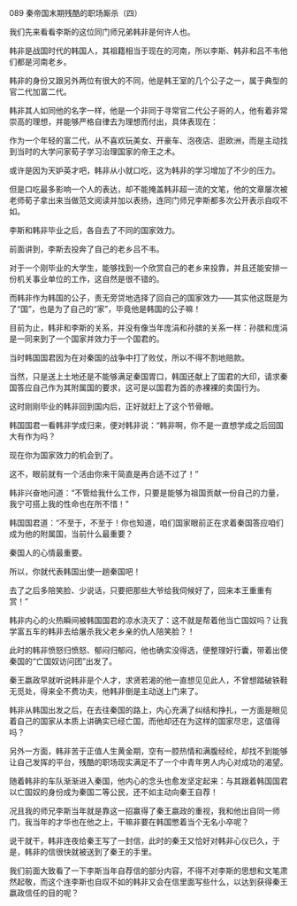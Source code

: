 089 秦帝国末期残酷的职场厮杀（四）






我们先来看看李斯的这位同门师兄弟韩非是何许人也。

韩非是战国时代的韩国人，其祖籍相当于现在的河南，所以李斯、韩非和吕不韦他们都是河南老乡。

韩非的身份又跟另外两位有很大的不同，他是韩王室的几个公子之一，属于典型的官二代加富二代。



韩非其人如同他的名字一样，他是一个非同于寻常官二代公子哥的人，他有着非常崇高的理想，并能够严格自律去为理想而付出，具体表现在：

作为一个年轻的富二代，从不喜欢玩美女、开豪车、泡夜店、逛欧洲，而是主动找到当时的大学问家荀子学习治理国家的帝王之术。

或许是因为天妒英才吧，韩非从小就口吃，这为韩非的学习增加了不少的压力。

但是口吃最多影响一个人的表达，却不能掩盖韩非超一流的文笔，他的文章屡次被老师荀子拿出来当做范文阅读并加以表扬，连同门师兄李斯都多次公开表示自叹不如。

李斯和韩非毕业之后，各自去了不同的国家效力。

前面讲到，李斯去投奔了自己的老乡吕不韦。



对于一个刚毕业的大学生，能够找到一个欣赏自己的老乡来投靠，并且还能安排一份机关事业单位的工作，这自然是很不错的。

而韩非作为韩国的公子，责无旁贷地选择了回自己的国家效力——其实他这既是为了“国”，也是为了自己的“家”，毕竟他是韩国的公子嘛！

目前为止，韩非和李斯的关系，并没有像当年庞涓和孙膑的关系一样：孙膑和庞涓是一同来到了一个国家并效力于一个国君的。



当时韩国国君因为在对秦国的战争中打了败仗，所以不得不割地赔款。

当然，只是送上土地还是不能够满足秦国胃口，韩国还献上了国君的大印，请求秦国答应自己作为其附属国的要求，这可是以国君为首的赤裸裸的卖国行为。

这时刚刚毕业的韩非回到国内后，正好就赶上了这个节骨眼。

韩国国君一看韩非学成归来，便对韩非说：“韩非啊，你不是一直想学成之后回国大有作为吗？

现在你为国家效力的机会到了。

这不，眼前就有一个活由你来干简直是再合适不过了！”



 韩非兴奋地问道：“不管给我什么工作，只要是能够为祖国贡献一份自己的力量，我宁可搭上我的性命也在所不惜！”

韩国国君道：“不至于，不至于！你也知道，咱们国家眼前正在求着秦国答应咱们成为他的附属国，当前什么最重要？

秦国人的心情最重要。

所以，你就代表韩国出使一趟秦国吧！

去了之后多陪笑脸、少说话，只要把那些大爷给我伺候好了，回来本王重重有赏！”



韩非内心的火热瞬间被韩国国君的凉水浇灭了：这不就是帮着他当亡国奴吗？让我学富五车的韩非去给屠杀我父老乡亲的仇人陪笑脸？！

此时的韩非愤怒归愤怒、郁闷归郁闷，他也确实没得选，便整理好行囊，带着出使秦国的“亡国奴访问团”出发了。



秦王嬴政早就听说韩非是个人才，求贤若渴的他一直想见见此人，不曾想踏破铁鞋无觅处，得来全不费功夫，他韩非倒是主动送上门来了。

韩非从韩国出发之后，在去往秦国的路上，内心充满了纠结和挣扎，一方面是眼见着自己的国家从本质上讲确实已经亡国，而他却还在为这样的国家尽忠，这值得吗？

另外一方面，韩非苦于正值人生黄金期，空有一腔热情和满腹经纶，却找不到能够让自己发挥的平台，残酷的职场现实满足不了一个中青年男人内心对成功的渴望。



随着韩非的车队渐渐进入秦国，他内心的念头也愈发坚定起来：与其跟着韩国国君以亡国奴的身份成为秦国二等公民，还不如主动向秦王自荐！

况且我的师兄李斯当年就是靠这一招赢得了秦王嬴政的重视，我和他出自同一师门，我当年的才华也在他之上，干嘛非要在韩国憋着当个无名小卒呢？

说干就干，韩非连夜给秦王写了一封信，此时的秦王又恰好对韩非心仪已久，于是，韩非的信很快就被送到了秦王的手里。



我们前面大致看了一下李斯当年自荐信的部分内容，不得不对李斯的思想和文笔肃然起敬，而这个连李斯也自叹不如的韩非又会在信里面写些什么，以达到获得秦王嬴政信任的目的呢？

